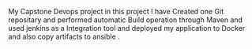 My Capstone Devops project 
in this project I have Created one Git repositary and performed automatic Build operation through Maven and used jenkins as a Integration tool and deployed my application to Docker and also copy artifacts to ansible .


